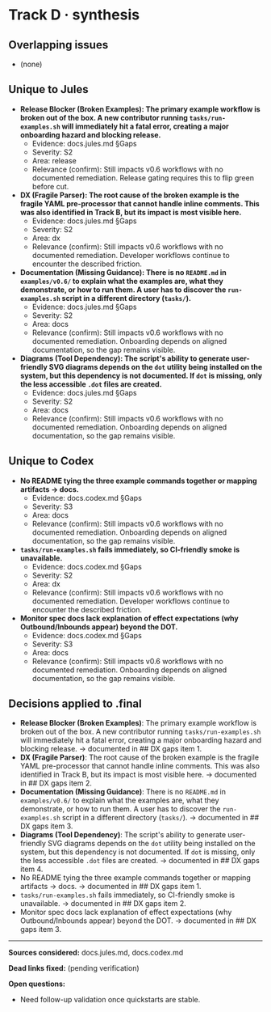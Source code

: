 # Track D · synthesis

## Overlapping issues
- (none)

## Unique to Jules
- **Release Blocker (Broken Examples): The primary example workflow is broken out of the box. A new contributor running `tasks/run-examples.sh` will immediately hit a fatal error, creating a major onboarding hazard and blocking release.**
  - Evidence: docs.jules.md §Gaps
  - Severity: S2
  - Area: release
  - Relevance (confirm): Still impacts v0.6 workflows with no documented remediation. Release gating requires this to flip green before cut.
- **DX (Fragile Parser): The root cause of the broken example is the fragile YAML pre-processor that cannot handle inline comments. This was also identified in Track B, but its impact is most visible here.**
  - Evidence: docs.jules.md §Gaps
  - Severity: S2
  - Area: dx
  - Relevance (confirm): Still impacts v0.6 workflows with no documented remediation. Developer workflows continue to encounter the described friction.
- **Documentation (Missing Guidance): There is no `README.md` in `examples/v0.6/` to explain what the examples are, what they demonstrate, or how to run them. A user has to discover the `run-examples.sh` script in a different directory (`tasks/`).**
  - Evidence: docs.jules.md §Gaps
  - Severity: S2
  - Area: docs
  - Relevance (confirm): Still impacts v0.6 workflows with no documented remediation. Onboarding depends on aligned documentation, so the gap remains visible.
- **Diagrams (Tool Dependency): The script's ability to generate user-friendly SVG diagrams depends on the `dot` utility being installed on the system, but this dependency is not documented. If `dot` is missing, only the less accessible `.dot` files are created.**
  - Evidence: docs.jules.md §Gaps
  - Severity: S2
  - Area: docs
  - Relevance (confirm): Still impacts v0.6 workflows with no documented remediation. Onboarding depends on aligned documentation, so the gap remains visible.

## Unique to Codex
- **No README tying the three example commands together or mapping artifacts → docs.**
  - Evidence: docs.codex.md §Gaps
  - Severity: S3
  - Area: docs
  - Relevance (confirm): Still impacts v0.6 workflows with no documented remediation. Onboarding depends on aligned documentation, so the gap remains visible.
- **`tasks/run-examples.sh` fails immediately, so CI-friendly smoke is unavailable.**
  - Evidence: docs.codex.md §Gaps
  - Severity: S2
  - Area: dx
  - Relevance (confirm): Still impacts v0.6 workflows with no documented remediation. Developer workflows continue to encounter the described friction.
- **Monitor spec docs lack explanation of effect expectations (why Outbound/Inbounds appear) beyond the DOT.**
  - Evidence: docs.codex.md §Gaps
  - Severity: S3
  - Area: docs
  - Relevance (confirm): Still impacts v0.6 workflows with no documented remediation. Onboarding depends on aligned documentation, so the gap remains visible.

## Decisions applied to .final
- **Release Blocker (Broken Examples)**: The primary example workflow is broken out of the box. A new contributor running `tasks/run-examples.sh` will immediately hit a fatal error, creating a major onboarding hazard and blocking release. → documented in ## DX gaps item 1.
- **DX (Fragile Parser)**: The root cause of the broken example is the fragile YAML pre-processor that cannot handle inline comments. This was also identified in Track B, but its impact is most visible here. → documented in ## DX gaps item 2.
- **Documentation (Missing Guidance)**: There is no `README.md` in `examples/v0.6/` to explain what the examples are, what they demonstrate, or how to run them. A user has to discover the `run-examples.sh` script in a different directory (`tasks/`). → documented in ## DX gaps item 3.
- **Diagrams (Tool Dependency)**: The script's ability to generate user-friendly SVG diagrams depends on the `dot` utility being installed on the system, but this dependency is not documented. If `dot` is missing, only the less accessible `.dot` files are created. → documented in ## DX gaps item 4.
- No README tying the three example commands together or mapping artifacts → docs. → documented in ## DX gaps item 1.
- `tasks/run-examples.sh` fails immediately, so CI-friendly smoke is unavailable. → documented in ## DX gaps item 2.
- Monitor spec docs lack explanation of effect expectations (why Outbound/Inbounds appear) beyond the DOT. → documented in ## DX gaps item 3.

---

**Sources considered:** docs.jules.md, docs.codex.md

**Dead links fixed:** (pending verification)

**Open questions:**
- Need follow-up validation once quickstarts are stable.